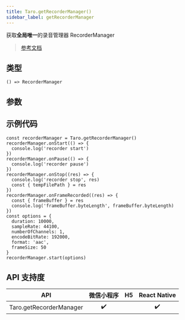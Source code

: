 ```yaml
---
title: Taro.getRecorderManager()
sidebar_label: getRecorderManager
---
```


获取**全局唯一**的录音管理器 RecorderManager

> [参考文档](https://developers.weixin.qq.com/miniprogram/dev/api/media/recorder/wx.getRecorderManager.html)

## 类型

```tsx
() => RecorderManager
```

## 参数

## 示例代码

```tsx
const recorderManager = Taro.getRecorderManager()
recorderManager.onStart(() => {
  console.log('recorder start')
})
recorderManager.onPause(() => {
  console.log('recorder pause')
})
recorderManager.onStop((res) => {
  console.log('recorder stop', res)
  const { tempFilePath } = res
})
recorderManager.onFrameRecorded((res) => {
  const { frameBuffer } = res
  console.log('frameBuffer.byteLength', frameBuffer.byteLength)
})
const options = {
  duration: 10000,
  sampleRate: 44100,
  numberOfChannels: 1,
  encodeBitRate: 192000,
  format: 'aac',
  frameSize: 50
}
recorderManager.start(options)
```

## API 支持度

|           API           | 微信小程序 | H5 | React Native |
|:-----------------------:|:-----:|:--:|:------------:|
| Taro.getRecorderManager |  ✔️   |    |      ✔️      |
